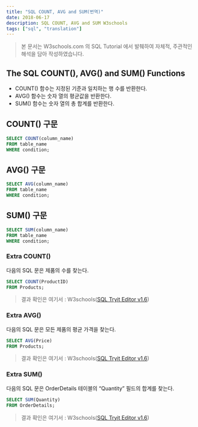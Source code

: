 ```yaml
---
title: "SQL COUNT, AVG and SUM(번역)"
date: 2018-06-17
description: SQL COUNT, AVG and SUM W3schools
tags: ["sql", "translation"]
---
```


> 본 문서는 W3schools.com 의 SQL Tutorial 에서 발췌하여 자체적, 주관적인 해석을 담아 작성하였습니다.

## The SQL COUNT(), AVG() and SUM() Functions

- COUNT() 함수는 지정된 기준과 일치하는 행 수를 반환한다.
- AVG() 함수는 숫자 열의 평균값을 반환한다.
- SUM() 함수는 숫자 열의 총 합계를 반환한다.

## COUNT() 구문

```sql
SELECT COUNT(column_name)
FROM table_name
WHERE condition;
```

## AVG() 구문

```sql
SELECT AVG(column_name)
FROM table_name
WHERE condition;
```

## SUM() 구문

```sql
SELECT SUM(column_name)
FROM table_name
WHERE condition;
```

### Extra COUNT()

다음의 SQL 문은 제품의 수를 찾는다.

```sql
SELECT COUNT(ProductID)
FROM Products;
```

> 결과 확인은 여기서 : W3schools([SQL Tryit Editor v1.6](https://www.w3schools.com/sql/trysql.asp?filename=trysql_select_count))

### Extra AVG()

다음의 SQL 문은 모든 제품의 평균 가격을 찾는다.

```sql
SELECT AVG(Price)
FROM Products;
```

> 결과 확인은 여기서 : W3schools([SQL Tryit Editor v1.6](https://www.w3schools.com/sql/trysql.asp?filename=trysql_select_avg))

### Extra SUM()

다음의 SQL 문은 OrderDetails 테이블의 “Quantity” 필드의 합계를 찾는다.

```sql
SELECT SUM(Quantity)
FROM OrderDetails;
```

> 결과 확인은 여기서 : W3schools([SQL Tryit Editor v1.6](https://www.w3schools.com/sql/trysql.asp?filename=trysql_select_sum))
